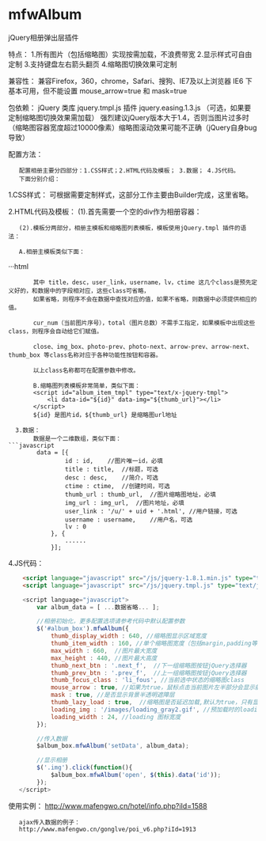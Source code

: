 mfwAlbum
========

jQuery相册弹出层插件


  特点：
       1.所有图片（包括缩略图）实现按需加载，不浪费带宽
       2.显示样式可自由定制
       3.支持键盘左右箭头翻页
       4.缩略图切换效果可定制
 
  兼容性：
       兼容Firefox，360，chrome，Safari、搜狗、IE7及以上浏览器
       IE6 下基本可用，但不能设置 mouse_arrow=true 和 mask=true
 
  包依赖：
       jQuery 类库
       jquery.tmpl.js 插件
       jquery.easing.1.3.js （可选，如果要定制缩略图切换效果需加载）
       强烈建议jQuery版本大于1.4，否则当图片过多时（缩略图容器宽度超过10000像素）缩略图滚动效果可能不正确（jQuery自身bug导致）
 
  配置方法：
 
       配置相册主要分四部分：1.CSS样式；2.HTML代码及模板； 3.数据； 4.JS代码。
       下面分别介绍：
 
  1.CSS样式：
       可根据需要定制样式，这部分工作主要由Builder完成，这里省略。
 
  2.HTML代码及模板：
       (1).首先需要一个空的div作为相册容器：
           <div class="popup hide" id="album_box"></div>
 
       (2).模板分两部分，相册主模板和缩略图列表模板，模板使用jQuery.tmpl 插件的语法：
 
       A.相册主模板类似下面：
···html
        <script id="album_tmpl" type="text/x-jquery-tmpl">
            <!-- 关闭按钮 -->
            <span class="close"></span>
            <div class="album-popup">
                <div class="album-title">
                    <span class="photo-num">
                        <!-- 当前图片序号/图片总数 -->
                        <span class="cur_num"></span> / <span class="total"></span></span>
                    <!-- 标题 -->
                    <strong class="title"></strong>
                </div>
                <div class="album-box">
                    <!-- 当前图片容器 -->
                    <div class="middle img_box"></div>
                    <div class="ctrl-trigger">
                        <!-- 前一张按钮 -->
                        <span class="photo-prev"></span>
                        <!-- 下一张按钮 -->
                        <span class="photo-next"></span>
                    </div>
                </div>
                <!-- 图片描述 -->
                <div class="photo-desc desc"></div>
                <p class="photo-info">
                    <!-- 用户链接 -->
                    <a href="#" class="user_link" target="_blank">
                        <!-- 用户名 -->
                        <span class="username"></span>
                        <!-- 用户级别 -->
                        <span class="lv"></span>
                    </a> 上传于
                    <!-- 创建时间 -->
                    <span class="ctime"></span></p>
                <div class="photo-slide">
                    <!-- 缩略图前一组按钮 -->
                    <span class="arrow-prev"></span>
                    <!-- 缩略图下一组按钮 -->
                    <span class="arrow-next"></span>
                    <div class="slide-box">
                        <!-- 缩略图容器 -->
                        <ul class="thumb_box"></ul>
                    </div>
                </div>
            </div>
        </script>
```
       其中 title，desc，user_link，username，lv，ctime 这几个class是预先定义好的，和数据中的字段相对应，这些class可省略，
       如果省略，则程序不会在数据中查找对应的值，如果不省略，则数据中必须提供相应的值。
 
       cur_num（当前图片序号），total（图片总数）不需手工指定，如果模板中出现这些class，则程序会自动给它们赋值。
 
       close、img_box、photo-prev、photo-next、arrow-prev、arrow-next、thumb_box 等class名称对应于各种功能性按钮和容器。
 
       以上class名称都可在配置参数中修改。
 
       B.缩略图列表模板非常简单，类似下面：
       <script id="album_item_tmpl" type="text/x-jquery-tmpl">
           <li data-id="${id}" data-img="${thumb_url}"></li>
       </script>
       ${id} 是图片id，${thumb_url} 是缩略图url地址
 
  3.数据：
       数据是一个二维数组，类似下面：
```javascript
        data = [{
                id : id,    //图片唯一id，必填
                title : title,  //标题，可选
                desc : desc,    //简介，可选
                ctime : ctime,  //创建时间，可选
                thumb_url : thumb_url,  //图片缩略图地址，必填
                img_url : img_url,  //图片地址，必填
                user_link : '/u/' + uid + '.html', //用户链接，可选
                username : username,    //用户名，可选
                lv : 0
            }, {
                ......
            }];
```
  4.JS代码：
```html
    <script language="javascript" src="/js/jquery-1.8.1.min.js" type="text/javascript"></script>
    <script language="javascript" src="/js/jquery.tmpl.js" type="text/javascript"></script>
```
```javascript
    <script language="javascript">
        var album_data = [ ...数据省略... ];

        //相册初始化，更多配置选项请参考代码中默认配置参数
        $('#album_box').mfwAlbum({
            thumb_display_width : 640, //缩略图显示区域宽度
            thumb_item_width : 160, //单个缩略图宽度（包括margin,padding等）
            max_width : 660,  //图片最大宽度
            max_height : 440, //图片最大高度
            thumb_next_btn : '.next_f',  //下一组缩略图按钮jQuery选择器
            thumb_prev_btn : '.prev_f',  //上一组缩略图按钮jQuery选择器
            thumb_focus_class : 'li_fous', //当前选中状态的缩略图class
            mouse_arrow : true, //如果为true，鼠标点击当前图片左半部分会显示前一张图片，点击右半部分会显示下一张图片（鼠标指针会变成相应左右箭头）
            mask : true, //是否显示背景半透明遮障层
            thumb_lazy_load : true,  //缩略图是否延迟加载,默认为true，只有显示在屏幕上的图片才会被加载
            loading_img : '/images/loading_gray2.gif', //预加载时的loading图标
            loading_width : 24, //loading 图标宽度
        });

        //传入数据
        $album_box.mfwAlbum('setData', album_data);

        //显示相册
        $('.img').click(function(){
            $album_box.mfwAlbum('open', $(this).data('id'));
        });
   </script>
```
  使用实例：
       http://www.mafengwo.cn/hotel/info.php?iId=1588
 
       ajax传入数据的例子：
       http://www.mafengwo.cn/gonglve/poi_v6.php?iId=1913

